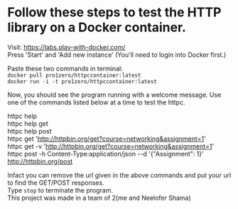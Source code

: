 # Follow these steps to test the HTTP library on a Docker container. 

Visit: https://labs.play-with-docker.com/ </br>
Press 'Start' and 'Add new instance' (You'll need to login into Docker first.) </br>

Paste these two commands in terminal: </br> 
```docker pull pro1zero/httpccontainer:latest``` </br>
```docker run -i -t pro1zero/httpccontainer:latest``` </br>

Now, you should see the program running with a welcome message. Use one of the commands listed below at a time to test the httpc. </br>

httpc help </br>
httpc help get </br>
httpc help post </br>
httpc get 'http://httpbin.org/get?course=networking&assignment=1' </br>
httpc get -v 'http://httpbin.org/get?course=networking&assignment=1' </br>
httpc post -h Content-Type:application/json --d '{"Assignment": 1}' http://httpbin.org/post </br>

Infact you can remove the url given in the above commands and put your url to find the GET/POST responses. </br>
Type ```stop``` to terminate the program. </br>
This project was made in a team of 2(me and Neelofer Shama)
